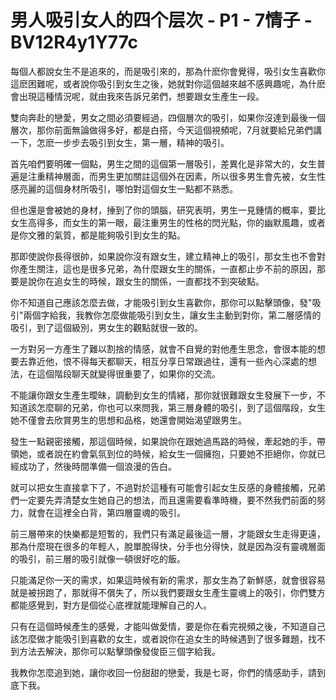 # 男人吸引女人的四个层次 - P1 - 7情子 - BV12R4y1Y77c

每個人都說女生不是追來的，而是吸引來的，那為什麽你會覺得，吸引女生喜歡你這麽困難呢，或者說你吸引到女生之後，她就對你這個越來越不感興趣呢，為什麽會出現這種情況呢，就由我來告訴兄弟們，想要跟女生產生一段。

雙向奔赴的戀愛，男女之間必須要經過，四個層次的吸引，如果你沒達到最後一個層次，那你前面無論做得多好，都是白搭，今天這個視頻呢，7月就要給兄弟們講一下，怎麽一步步去吸引到女生，第一層，精神的吸引。

首先咱們要明確一個點，男生之間的這個第一層吸引，差異化是非常大的，女生普遍是注重精神層面，而男生更加關註這個外在因素，所以很多男生會先被，女生性感亮麗的這個身材所吸引，哪怕對這個女生一點都不熟悉。

但也還是會被她的身材，捶到了你的頭腦，研究表明，男生一見鍾情的概率，要比女生高得多，而女生的第一眼，最注重男生的性格的閃光點，你的幽默風趣，或者是你文雅的氣質，都是能夠吸引到女生的點。

那即使說你長得很帥，如果說你沒有跟女生，建立精神上的吸引，那女生也不會對你產生關注，這也是很多兄弟，為什麼跟女生的關係，一直都止步不前的原因，那要是說你在追女生的時候，跟女生的關係，一直都找不到突破點。

你不知道自己應該怎麼去做，才能吸引到女生喜歡你，那你可以點擊頭像，發"吸引"兩個字給我，我教你怎麼做能吸引到女生，讓女生主動到對你，第二層感情的吸引，到了這個級別，男女生的觀點就很一致的。

一方對另一方產生了難以割捨的情感，就會不自覺的對他產生思念，會很本能的想要去靠近他，恨不得每天都聊天，相互分享日常跟過往，還有一些內心深處的想法，在這個階段聊天就變得很重要了，如果你的交流。

不能讓你跟女生產生曖昧，調動到女生的情緒，那你就很難跟女生發展下一步，不知道該怎麼聊的兄弟，你也可以來問我，第三層身體的吸引，到了這個階段，女生她不僅會去欣賞男生的思想和品格，她還會開始渴望跟男生。

發生一點親密接觸，那這個時候，如果說你在跟她過馬路的時候，牽起她的手，帶領她，或者說在約會氣氛到位的時候，給女生一個擁抱，只要她不拒絕你，你就已經成功了，然後時間準備一個浪漫的告白。

就可以把女生直接拿下了，不過對於這種有可能會引起女生反感的身體接觸，兄弟們一定要先弄清楚女生她自己的想法，而且還需要看準時機，要不然我們前面的努力，就會在這裡全白背，第四層靈魂的吸引。

前三層帶來的快樂都是短暫的，我們只有滿足最後這一層，才能跟女生走得更遠，那為什麼現在很多的年輕人，脫單脫得快，分手也分得快，就是因為沒有靈魂層面的吸引，前三層的吸引就像一頓很好吃的飯。

只能滿足你一天的需求，如果這時候有新的需求，那女生為了新鮮感，就會很容易就是被拐跑了，那就得不償失了，所以我們要跟女生產生靈魂上的吸引，你們雙方都能感覺到，對方是個從心底裡就能理解自己的人。

只有在這個時候產生的感覺，才能叫做愛情，要是你在看完視頻之後，不知道自己該怎麼做才能吸引到喜歡的女生，或者說你在追女生的時候遇到了很多難題，找不到方法去解決，那你可以點擊頭像發俊臣三個字給我。

我教你怎麼追到她，讓你收回一份甜甜的戀愛，我是七哥，你們的情感助手，請到底下我。